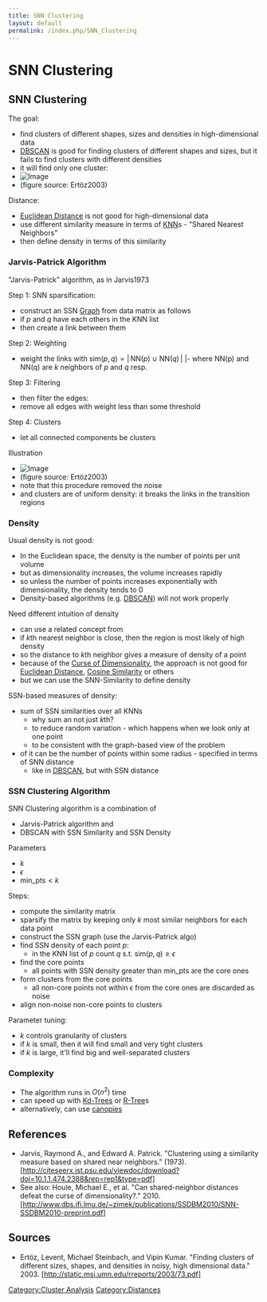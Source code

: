```yaml
---
title: SNN Clustering
layout: default
permalink: /index.php/SNN_Clustering
---
```


# SNN Clustering

## SNN Clustering
The goal:
- find clusters of different shapes, sizes and densities in high-dimensional data
- [DBSCAN](DBSCAN) is good for finding clusters of different shapes and sizes, but it fails to find clusters with different densities 
- it will find only one cluster:
- <img src="http://habrastorage.org/files/ff4/b40/6fc/ff4b406fc5d948d7bf3b2d4e3c18a71d.png" alt="Image">
- (figure source: Ertöz2003)


Distance:
- [Euclidean Distance](Euclidean_Distance) is not good for high-dimensional data 
- use different similarity measure in terms of [KNN](KNN)s - "Shared Nearest Neighbors"
- then define density in terms of this similarity


### Jarvis-Patrick Algorithm
"Jarvis-Patrick" algorithm, as in Jarvis1973


Step 1: SNN sparsification:
- construct an SSN [Graph](Graph) from data matrix as follows
- if $p$ and $q$ have each others in the KNN list
- then create a link between them 


Step 2: Weighting
- weight the links with $\text{sim}(p, q) = \big|  \, \text{NN}(p) \ \cup \ \text{NN}(q) \, \big|$ |- where $\text{NN(p)}$ and $\text{NN(q)}$ are $k$ neighbors of $p$ and $q$ resp.


Step 3: Filtering
- then filter the edges: 
- remove all edges with weight less than some threshold


Step 4: Clusters
- let all connected components be clusters


Illustration
- <img src="http://habrastorage.org/files/b2b/174/cd8/b2b174cd84e3488a8d1dad51687bf194.png" alt="Image">
- (figure source: Ertöz2003)
- note that this procedure removed the noise
- and clusters are of uniform density: it breaks the links in the transition regions


### Density
Usual density is not good:
- In the Euclidean space, the density is the number of points per unit volume 
- but as dimensionality increases, the volume increases rapidly
- so unless the number of points increases exponentially with dimensionality, the density tends to 0
- Density-based algorithms (e.g. [DBSCAN](DBSCAN)) will not work properly 


Need different intuition of density
- can use a related concept from 
- if $k$th nearest neighbor is close, then the region is most likely of high density
- so the distance to $k$th neighbor gives a measure of density of a point
- because of the [Curse of Dimensionality](Curse_of_Dimensionality), the approach is not good for [Euclidean Distance](Euclidean_Distance), [Cosine Similarity](Cosine_Similarity) or others
- but we can use the SNN-Similarity to define density


SSN-based measures of density:
- sum of SSN similarities over all KNNs 
  - why sum an not just $k$th?
  - to reduce random variation - which happens when we look only at one point
  - to be consistent with the graph-based view of the problem
- of it can be the number of points within some radius - specified in terms of SNN distance
  - like in [DBSCAN](DBSCAN), but with SSN distance


### SSN Clustering Algorithm
SNN Clustering algorithm is a combination of 
- Jarvis-Patrick algorithm and
- DBSCAN with SSN Similarity and SSN Density


Parameters
- $k$ 
- $\epsilon$
- $\text{min_pts} < k$


Steps:
- compute the similarity matrix 
- sparsify the matrix by keeping only $k$ most similar neighbors for each data point
- construct the SSN graph (use the Jarvis-Patrick algo)
- find SSN density of each point $p$:
  - in the KNN list of $p$ count $q$ s.t. $\text{sim}(p, q) \geqslant \epsilon$
- find the core points
  - all points with SSN density greater than $\text{min_pts}$ are the core ones
- form clusters from the core points 
  - all non-core points not within $\epsilon$ from the core ones are discarded as noise
- align non-noise non-core points to clusters


Parameter tuning:
- $k$ controls granularity of clusters
- if $k$ is small, then it will find small and very tight clusters
- if $k$ is large, it'll find big and well-separated clusters


### Complexity
- The algorithm runs in $O(n^2)$ time
- can speed up with [Kd-Trees](Kd-Trees) or [R-Tree](R-Tree)s
- alternatively, can use [canopies](Canopy_Clustering)


## References
- Jarvis, Raymond A., and Edward A. Patrick. "Clustering using a similarity measure based on shared near neighbors." (1973). [http://citeseerx.ist.psu.edu/viewdoc/download?doi=10.1.1.474.2388&rep=rep1&type=pdf]
- See also: Houle, Michael E., et al. "Can shared-neighbor distances defeat the curse of dimensionality?." 2010. [http://www.dbs.ifi.lmu.de/~zimek/publications/SSDBM2010/SNN-SSDBM2010-preprint.pdf]


## Sources
- Ertöz, Levent, Michael Steinbach, and Vipin Kumar. "Finding clusters of different sizes, shapes, and densities in noisy, high dimensional data." 2003. [http://static.msi.umn.edu/rreports/2003/73.pdf]

[Category:Cluster Analysis](Category_Cluster_Analysis)
[Category:Distances](Category_Distances)